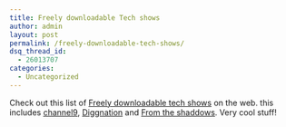 ```yaml
---
title: Freely downloadable Tech shows
author: admin
layout: post
permalink: /freely-downloadable-tech-shows/
dsq_thread_id:
  - 26013707
categories:
  - Uncategorized
---
```

Check out this list of [Freely downloadable tech shows][1] on the web. this includes [channel9][2], [Diggnation][3] and [From the shaddows][4]. Very cool stuff!

 [1]: http://www.filefarmer.com/techshows/
 [2]: http://channel9.msdn.com
 [3]: http://revision3.com/diggnation
 [4]: http://fromtheshadows.tv/